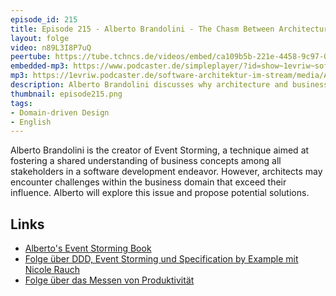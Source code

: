 ```yaml
---
episode_id: 215
title: Episode 215 - Alberto Brandolini - The Chasm Between Architecture and Business
layout: folge
video: n89L3I8P7uQ
peertube: https://tube.tchncs.de/videos/embed/ca109b5b-221e-4458-9c97-0f3d7d10828a
embedded-mp3: https://www.podcaster.de/simpleplayer/?id=show~1evriw~software-architektur-im-stream~pod-6205690fbc6033ebc0ce6715bb&v=1715345615
mp3: https://1evriw.podcaster.de/software-architektur-im-stream/media/Alberto_Brandolini_The_Chasm_Between_Architecture_and_Business.mp3
description: Alberto Brandolini discusses why architecture and business need to collaborate so closely - and why
thumbnail: episode215.png
tags:
- Domain-driven Design
- English
---
```


Alberto Brandolini is the creator of Event Storming, a technique aimed
at fostering a shared understanding of business concepts among all
stakeholders in a software development endeavor. However, architects
may encounter challenges within the business domain that exceed their
influence. Alberto will explore this issue and propose potential
solutions.

## Links

- [Alberto's Event Storming Book](https://leanpub.com/introducing_eventstorming)
- [Folge über DDD, Event Storming und Specification by Example mit
  Nicole Rauch](/2020/09/10/folge017.html)
- [Folge über das Messen von Produktivität](/2023/12/22/folge194.html)

